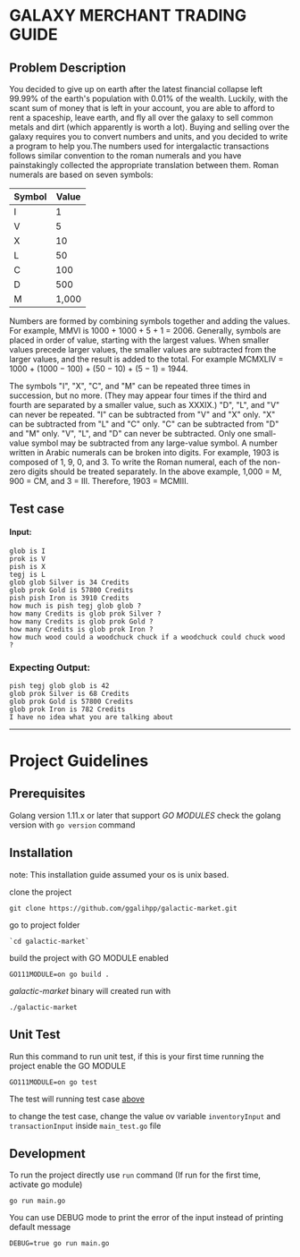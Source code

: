 # GALAXY MERCHANT TRADING GUIDE

## Problem Description 
You decided to give up on earth after the latest financial collapse left 99.99% of the earth's
population with 0.01% of the wealth. Luckily, with the scant sum of money that is left in your
account, you are able to afford to rent a spaceship, leave earth, and fly all over the galaxy to sell
common metals and dirt (which apparently is worth a lot). Buying and selling over the galaxy
requires you to convert numbers and units, and you decided to write a program to help you.The
numbers used for intergalactic transactions follows similar convention to the roman numerals and
you have painstakingly collected the appropriate translation between them. Roman numerals are
based on seven symbols: 

|Symbol|Value|
|---|---|
|I| 1|
|V| 5|
|X| 10|
|L| 50|
|C| 100|
|D| 500|
|M| 1,000| 

Numbers are formed by combining symbols together and adding the values. For example, MMVI is
1000 + 1000 + 5 + 1 = 2006. Generally, symbols are placed in order of value, starting with the
largest values. When smaller values precede larger values, the smaller values are subtracted from
the larger values, and the result is added to the total. For example MCMXLIV = 1000 + (1000 −
100) + (50 − 10) + (5 − 1) = 1944. 

The symbols "I", "X", "C", and "M" can be repeated three times in succession, but no more. (They
may appear four times if the third and fourth are separated by a smaller value, such as XXXIX.)
"D", "L", and "V" can never be repeated.
"I" can be subtracted from "V" and "X" only. "X" can be subtracted from "L" and "C" only. "C" can
be subtracted from "D" and "M" only. "V", "L", and "D" can never be subtracted.
Only one small-value symbol may be subtracted from any large-value symbol.
A number written in Arabic numerals can be broken into digits. For example, 1903 is composed of
1, 9, 0, and 3. To write the Roman numeral, each of the non-zero digits should be treated separately.
In the above example, 1,000 = M, 900 = CM, and 3 = III. Therefore, 1903 = MCMIII.

## Test case
#### Input:
```
glob is I
prok is V
pish is X
tegj is L 
glob glob Silver is 34 Credits
glob prok Gold is 57800 Credits
pish pish Iron is 3910 Credits
how much is pish tegj glob glob ?
how many Credits is glob prok Silver ?
how many Credits is glob prok Gold ?
how many Credits is glob prok Iron ?
how much wood could a woodchuck chuck if a woodchuck could chuck wood ? 
```

### Expecting Output:
```
pish tegj glob glob is 42
glob prok Silver is 68 Credits
glob prok Gold is 57800 Credits
glob prok Iron is 782 Credits
I have no idea what you are talking about 
```
---
# Project Guidelines

## Prerequisites
Golang version 1.11.x or later that support *GO MODULES*
check the golang version with `go version` command

## Installation
note: This installation guide assumed your os is unix based.

clone the project
```
git clone https://github.com/ggalihpp/galactic-market.git
```
go to project folder
```
`cd galactic-market`
```
build the project with GO MODULE enabled
```
GO111MODULE=on go build .
```
*galactic-market* binary will created run with
```
./galactic-market
```

## Unit Test
Run this command to run unit test, if this is your first time running the project enable the GO MODULE
```
GO111MODULE=on go test
```
The test will running test case [above](#test-case)

to change the test case, change the value ov variable `inventoryInput` and `transactionInput` inside `main_test.go` file

## Development
To run the project directly use `run` command (If run for the first time, activate go module)
```
go run main.go
```

You can use DEBUG mode to print the error of the input instead of printing default message
```
DEBUG=true go run main.go
```